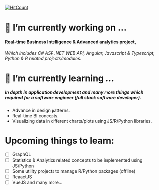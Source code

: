 <!--
**santhoshcse/santhoshcse** is a ✨ _special_ ✨ repository because its `README.md` (this file) appears on your GitHub profile.
-->

[![HitCount](http://hits.dwyl.com/santhoshcse/santhoshcse.svg)](http://hits.dwyl.com/santhoshcse/santhoshcse)

# 🔭 I’m currently working on ...
#### Real-time Business Intelligence & Advanced analytics project,
###### Which includes C# ASP .NET WEB API, Angular, Javascript & Typescript, Python & R related projects/modules.

# 🌱 I’m currently learning ...
##### In depth in application development and many more things which required for a software engineer (full stack software developer).
* Advance in design patterns.
* Real-time BI concepts.
* Visualizing data in different charts/plots using JS/R/Python libraries.

# Upcoming things to learn:
- [ ] GraphQL
- [ ] Statistics & Analytics related concepts to be implemented using JS/Python
- [ ] Some utility projects to manage R/Python packages (offline)
- [ ] ReaactJS
- [ ] VueJS
and many more...
